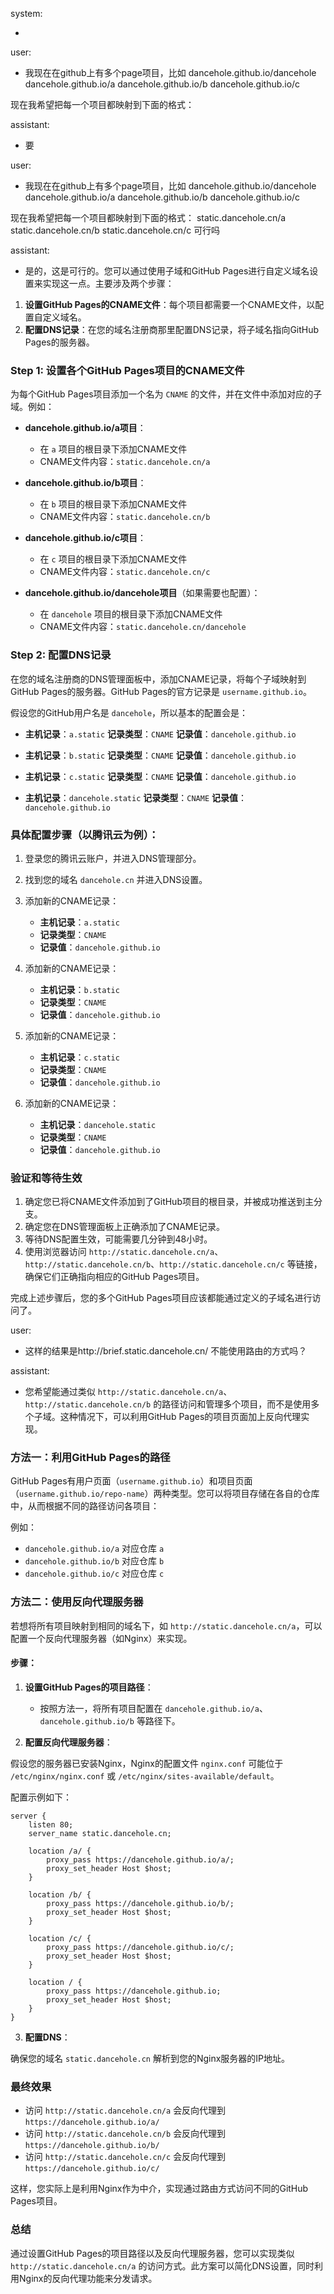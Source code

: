 system: 

-  

user: 

- 我现在在github上有多个page项目，比如
  dancehole.github.io/dancehole
  dancehole.github.io/a
  dancehole.github.io/b
  dancehole.github.io/c

现在我希望把每一个项目都映射到下面的格式： 

assistant: 

- 要 

user: 

- 我现在在github上有多个page项目，比如
  dancehole.github.io/dancehole
  dancehole.github.io/a
  dancehole.github.io/b
  dancehole.github.io/c

现在我希望把每一个项目都映射到下面的格式：
static.dancehole.cn/a
static.dancehole.cn/b
static.dancehole.cn/c
可行吗 

assistant: 

- 是的，这是可行的。您可以通过使用子域和GitHub Pages进行自定义域名设置来实现这一点。主要涉及两个步骤：

1. **设置GitHub Pages的CNAME文件**：每个项目都需要一个CNAME文件，以配置自定义域名。
2. **配置DNS记录**：在您的域名注册商那里配置DNS记录，将子域名指向GitHub Pages的服务器。

### Step 1: 设置各个GitHub Pages项目的CNAME文件

为每个GitHub Pages项目添加一个名为 `CNAME` 的文件，并在文件中添加对应的子域。例如：

- **dancehole.github.io/a项目**：
  - 在 `a` 项目的根目录下添加CNAME文件
  - CNAME文件内容：`static.dancehole.cn/a`

- **dancehole.github.io/b项目**：
  - 在 `b` 项目的根目录下添加CNAME文件
  - CNAME文件内容：`static.dancehole.cn/b`

- **dancehole.github.io/c项目**：
  - 在 `c` 项目的根目录下添加CNAME文件
  - CNAME文件内容：`static.dancehole.cn/c`

- **dancehole.github.io/dancehole项目**（如果需要也配置）：
  - 在 `dancehole` 项目的根目录下添加CNAME文件
  - CNAME文件内容：`static.dancehole.cn/dancehole`

### Step 2: 配置DNS记录

在您的域名注册商的DNS管理面板中，添加CNAME记录，将每个子域映射到GitHub Pages的服务器。GitHub Pages的官方记录是 `username.github.io`。

假设您的GitHub用户名是 `dancehole`，所以基本的配置会是：

- **主机记录**：`a.static` 
  **记录类型**：`CNAME` 
  **记录值**：`dancehole.github.io`

- **主机记录**：`b.static` 
  **记录类型**：`CNAME` 
  **记录值**：`dancehole.github.io`

- **主机记录**：`c.static` 
  **记录类型**：`CNAME` 
  **记录值**：`dancehole.github.io`

- **主机记录**：`dancehole.static` 
  **记录类型**：`CNAME` 
  **记录值**：`dancehole.github.io`

### 具体配置步骤（以腾讯云为例）：

1. 登录您的腾讯云账户，并进入DNS管理部分。
2. 找到您的域名 `dancehole.cn` 并进入DNS设置。
3. 添加新的CNAME记录：
   - **主机记录**：`a.static`
   - **记录类型**：`CNAME`
   - **记录值**：`dancehole.github.io`

4. 添加新的CNAME记录：
   - **主机记录**：`b.static`
   - **记录类型**：`CNAME`
   - **记录值**：`dancehole.github.io`

5. 添加新的CNAME记录：
   - **主机记录**：`c.static`
   - **记录类型**：`CNAME`
   - **记录值**：`dancehole.github.io`

6. 添加新的CNAME记录：
   - **主机记录**：`dancehole.static`
   - **记录类型**：`CNAME`
   - **记录值**：`dancehole.github.io`

### 验证和等待生效

1. 确定您已将CNAME文件添加到了GitHub项目的根目录，并被成功推送到主分支。
2. 确定您在DNS管理面板上正确添加了CNAME记录。
3. 等待DNS配置生效，可能需要几分钟到48小时。
4. 使用浏览器访问 `http://static.dancehole.cn/a`、`http://static.dancehole.cn/b`、`http://static.dancehole.cn/c` 等链接，确保它们正确指向相应的GitHub Pages项目。

完成上述步骤后，您的多个GitHub Pages项目应该都能通过定义的子域名进行访问了。 

user: 

- 这样的结果是http://brief.static.dancehole.cn/
  不能使用路由的方式吗？ 

assistant: 

- 您希望能通过类似 `http://static.dancehole.cn/a`、`http://static.dancehole.cn/b` 的路径访问和管理多个项目，而不是使用多个子域。这种情况下，可以利用GitHub Pages的项目页面加上反向代理实现。

### 方法一：利用GitHub Pages的路径

GitHub Pages有用户页面（`username.github.io`）和项目页面（`username.github.io/repo-name`）两种类型。您可以将项目存储在各自的仓库中，从而根据不同的路径访问各项目：

例如：

- `dancehole.github.io/a` 对应仓库 `a`
- `dancehole.github.io/b` 对应仓库 `b`
- `dancehole.github.io/c` 对应仓库 `c`

### 方法二：使用反向代理服务器

若想将所有项目映射到相同的域名下，如 `http://static.dancehole.cn/a`，可以配置一个反向代理服务器（如Nginx）来实现。

#### 步骤：

1. **设置GitHub Pages的项目路径**：
   - 按照方法一，将所有项目配置在 `dancehole.github.io/a`、`dancehole.github.io/b` 等路径下。

2. **配置反向代理服务器**：

假设您的服务器已安装Nginx，Nginx的配置文件 `nginx.conf` 可能位于 `/etc/nginx/nginx.conf` 或 `/etc/nginx/sites-available/default`。

配置示例如下：

```nginx
server {
    listen 80;
    server_name static.dancehole.cn;

    location /a/ {
        proxy_pass https://dancehole.github.io/a/;
        proxy_set_header Host $host;
    }

    location /b/ {
        proxy_pass https://dancehole.github.io/b/;
        proxy_set_header Host $host;
    }

    location /c/ {
        proxy_pass https://dancehole.github.io/c/;
        proxy_set_header Host $host;
    }

    location / {
        proxy_pass https://dancehole.github.io;
        proxy_set_header Host $host;
    }
}
```

3. **配置DNS**：

确保您的域名 `static.dancehole.cn` 解析到您的Nginx服务器的IP地址。

### 最终效果

- 访问 `http://static.dancehole.cn/a` 会反向代理到 `https://dancehole.github.io/a/`
- 访问 `http://static.dancehole.cn/b` 会反向代理到 `https://dancehole.github.io/b/`
- 访问 `http://static.dancehole.cn/c` 会反向代理到 `https://dancehole.github.io/c/`

这样，您实际上是利用Nginx作为中介，实现通过路由方式访问不同的GitHub Pages项目。

### 总结

通过设置GitHub Pages的项目路径以及反向代理服务器，您可以实现类似 `http://static.dancehole.cn/a` 的访问方式。此方案可以简化DNS设置，同时利用Nginx的反向代理功能来分发请求。 